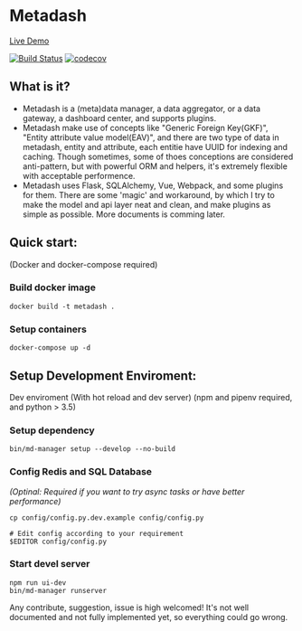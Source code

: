# Metadash

[Live Demo](http://metadash-metadash-openshift-online.a3c1.starter-us-west-1.openshiftapps.com/dashboard)

[![Build Status](https://travis-ci.org/ryncsn/metadash.svg?branch=master)](https://travis-ci.org/ryncsn/metadash) [![codecov](https://codecov.io/gh/ryncsn/metadash/branch/master/graph/badge.svg)](https://codecov.io/gh/ryncsn/metadash) 

## What is it?

 * Metadash is a (meta)data manager, a data aggregator, or a data gateway, a dashboard center, and supports plugins.
 * Metadash make use of concepts like "Generic Foreign Key(GKF)", "Entity attribute value model(EAV)", and there are two type of data in metadash, entity and attribute, each entitie have UUID for indexing and caching. Though sometimes, some of thoes conceptions are considered anti-pattern, but with powerful ORM and helpers, it's extremely flexible with acceptable performence.
 * Metadash uses Flask, SQLAlchemy, Vue, Webpack, and some plugins for them. There are some 'magic' and workaround, by which I try to make the model and api layer neat and clean, and make plugins as simple as possible. More documents is comming later.

## Quick start:
(Docker and docker-compose required)

### Build docker image
```
docker build -t metadash .
```

### Setup containers
```
docker-compose up -d
```

## Setup Development Enviroment:
Dev enviroment (With hot reload and dev server)
(npm and pipenv required, and python > 3.5)

### Setup dependency
```
bin/md-manager setup --develop --no-build
```

### Config Redis and SQL Database
*(Optinal: Required if you want to try async tasks or have better performance)*
```
cp config/config.py.dev.example config/config.py

# Edit config according to your requirement
$EDITOR config/config.py
```

### Start devel server
```
npm run ui-dev
bin/md-manager runserver
```

Any contribute, suggestion, issue is high welcomed!
It's not well documented and not fully implemented yet, so everything could go wrong.
